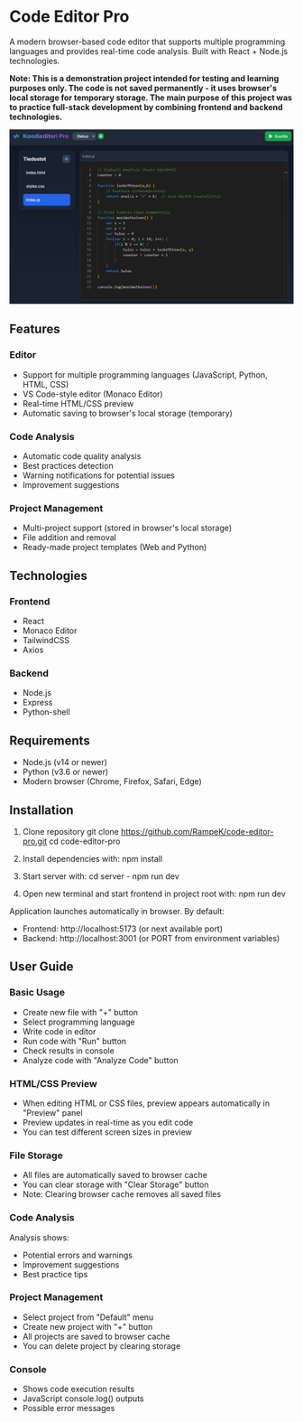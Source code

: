 # Code Editor Pro

A modern browser-based code editor that supports multiple programming languages and provides real-time code analysis. Built with React + Node.js technologies.

**Note: This is a demonstration project intended for testing and learning purposes only. The code is not saved permanently - it uses browser's local storage for temporary storage. The main purpose of this project was to practice full-stack development by combining frontend and backend technologies.**

![Code Editor Pro](screenshot.png)

## Features

### Editor
- Support for multiple programming languages (JavaScript, Python, HTML, CSS)
- VS Code-style editor (Monaco Editor)
- Real-time HTML/CSS preview
- Automatic saving to browser's local storage (temporary)

### Code Analysis
- Automatic code quality analysis
- Best practices detection
- Warning notifications for potential issues
- Improvement suggestions

### Project Management
- Multi-project support (stored in browser's local storage)
- File addition and removal
- Ready-made project templates (Web and Python)

## Technologies

### Frontend
- React
- Monaco Editor
- TailwindCSS
- Axios

### Backend
- Node.js
- Express
- Python-shell

## Requirements

- Node.js (v14 or newer)
- Python (v3.6 or newer)
- Modern browser (Chrome, Firefox, Safari, Edge)

## Installation

1. Clone repository
git clone https://github.com/RampeK/code-editor-pro.git
cd code-editor-pro

2. Install dependencies with:
npm install

3. Start server with:
cd server -
npm run dev

4. Open new terminal and start frontend in project root with:
npm run dev

Application launches automatically in browser. By default:
- Frontend: http://localhost:5173 (or next available port)
- Backend: http://localhost:3001 (or PORT from environment variables)

## User Guide

### Basic Usage
- Create new file with "+" button
- Select programming language
- Write code in editor
- Run code with "Run" button
- Check results in console
- Analyze code with "Analyze Code" button

### HTML/CSS Preview
- When editing HTML or CSS files, preview appears automatically in "Preview" panel
- Preview updates in real-time as you edit code
- You can test different screen sizes in preview

### File Storage
- All files are automatically saved to browser cache
- You can clear storage with "Clear Storage" button
- Note: Clearing browser cache removes all saved files

### Code Analysis
Analysis shows:
- Potential errors and warnings
- Improvement suggestions
- Best practice tips

### Project Management
- Select project from "Default" menu
- Create new project with "+" button
- All projects are saved to browser cache
- You can delete project by clearing storage

### Console
- Shows code execution results
- JavaScript console.log() outputs
- Possible error messages
